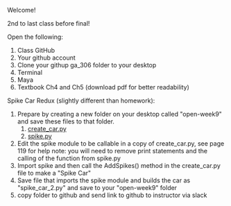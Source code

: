 Welcome!

2nd to last class before final!

Open the following:
1. Class GitHub
1. Your github account
1. Clone your githup ga_306 folder to your desktop
1. Terminal
1. Maya
1. Textbook Ch4 and Ch5 (download pdf for better readability)

Spike Car Redux (slightly different than homework):

1. Prepare by creating a new folder on your desktop called "open-week9" and save these files to that folder.
    1. [create_car.py](/practice/create_car.py)
    1. [spike.py](/demos/ch4/spike.py)
1. Edit the spike module to be callable in a copy of create_car.py, see page 119 for help
note: you will need to remove print statements and the calling of the function from spike.py
1. Import spike and then call the AddSpikes() method in the create_car.py file to make a "Spike Car"
1. Save file that imports the spike module and builds the car as "spike_car_2.py" and save to your "open-week9" folder
1. copy folder to github and send link to github to instructor via slack

